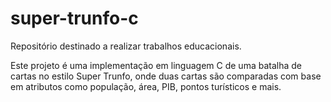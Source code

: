 # super-trunfo-c
Repositório destinado a realizar trabalhos educacionais. 

Este projeto é uma implementação em linguagem C de uma batalha de cartas no estilo Super Trunfo, onde duas cartas são comparadas com base em atributos como população, área, PIB, pontos turísticos e mais.

